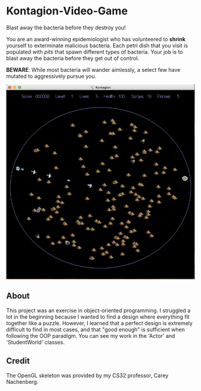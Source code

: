 # Kontagion-Video-Game
Blast away the bacteria before they destroy you!

You are an award-winning epidemiologist who has volunteered to **shrink** yourself to exterminate malicious bacteria. 
Each petri dish that you visit is populated with *pits* that spawn different types of bacteria. Your job is to blast away
the bacteria before they get out of control.

**BEWARE**: While most bacteria will wander aimlessly, a select few have mutated to aggressively pursue you.

![image](https://github.com/danlee01/Kontagion-Video-Game/blob/master/rsz_kontagion.png)

## About
This project was an exercise in object-oriented programming. I struggled a lot in the beginning because I wanted to find a design where everything fit together like a puzzle. However, I learned that a perfect design is extremely difficult to find in most cases, and that "good enough" is sufficient when following the OOP paradigm. You can see my work in the 'Actor' and 'StudentWorld' classes.

## Credit
The OpenGL skeleton was provided by my CS32 professor, Carey Nachenberg. 

